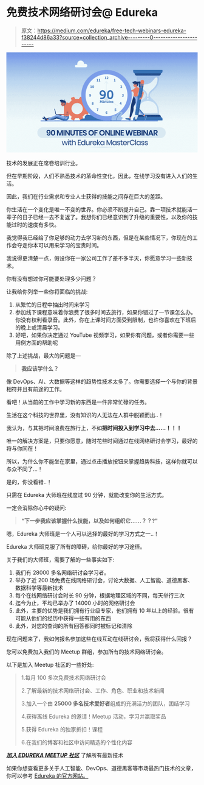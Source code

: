 # 免费技术网络研讨会@ Edureka

> 原文：<https://medium.com/edureka/free-tech-webinars-edureka-f38244d86a33?source=collection_archive---------0----------------------->

![](img/286e1b0c613d5a2c5ff67d2848ea466a.png)

技术的发展正在席卷培训行业。

但在早期阶段，人们不熟悉技术的革命性变化，因此，在线学习没有进入人们的生活。

因此，我们在行业需求和专业人士获得的技能之间存在巨大的差距。

你生活在一个变化是唯一不变的世界。你必须不断提升自己。靠一项技术就能活一辈子的日子已经一去不复返了。我想你们已经意识到了升级的重要性，以及你的技能过时的速度有多快。

我觉得我已经给了你足够的动力去学习新的东西，但是在某些情况下，你现在的工作会夺走你本可以用来学习的宝贵时间。

我说得更清楚一点，假设你在一家公司工作了差不多半天，你愿意学习一些新技术。

你有没有想过你可能要处理多少问题？

让我给你列举一些你将面临的挑战:

1.  从繁忙的日程中抽出时间来学习
2.  参加线下课程意味着你浪费了很多时间去旅行，如果你错过了一节课怎么办。你没有权利看录音。此外，你在上课时间方面受到限制，也许你喜欢在下班后的晚上或清晨学习。
3.  好吧，如果你决定通过 YouTube 视频学习，如果你有问题，或者你需要一些用例方面的帮助呢

除了上述挑战，最大的问题是—

> **我应该学什么？**

像 DevOps、AI、大数据等这样的趋势性技术太多了。你需要选择一个与你的背景相符并且有前途的工作。

看吧！从当前的工作中学习新的东西是一件非常忙碌的任务。

生活在这个科技的世界里，没有知识的人无法在人群中脱颖而出..！

我认为，与其把时间浪费在旅行上，不如**把时间投入到学习中去……！！！**

唯一的解决方案是，只要你愿意，随时花些时间通过在线网络研讨会学习，最好的将与你同在！

所以，为什么你不能坐在家里，通过点击播放按钮来掌握趋势科技，这样你就可以与众不同了…！

是的，你没看错..！

只需在 Edureka 大师班在线度过 90 分钟，就能改变你的生活方式。

一定会消除你心中的疑问:

> **“下一步我应该掌握什么技能，以及如何组织它……？？?"**

嗯，Edureka 大师班是一个人可以选择的最好的学习方式之一..！

Edureka 大师班克服了所有的障碍，给你最好的学习途径。

关于我们的大师班，需要了解的一些事实如下:

1.  我们有 28000 多名网络研讨会学习者。
2.  举办了近 200 场免费在线网络研讨会，讨论大数据、人工智能、道德黑客、数据科学等最新技术
3.  每个在线网络研讨会时长 90 分钟，根据地理区域的不同，每天举行三次
4.  迄今为止，平均已举办了 14000 小时的网络研讨会
5.  此外，主要的优势是我们拥有行业级专家，他们拥有 10 年以上的经验。很有可能从他们的经历中获得一些有用的东西
6.  此外，对您的查询的所有回答都同时被标记和清除

现在问题来了，我如何报名参加这些在线互动在线研讨会，我将获得什么回报？

您可以免费加入我们的 Meetup 群组，参加所有的技术网络研讨会。

以下是加入 Meetup 社区的一些好处:

> 1.每月 100 多次免费技术网络研讨会
> 
> 2.了解最新的技术网络研讨会、工作、角色、职业和技术新闻
> 
> 3.加入一个由 **25000 多名技术爱好者**组成的充满活力的团队，团结学习
> 
> 4.获得离线 Edureka 的邀请！Meetup 活动，学习并赢取奖品
> 
> 5.获得 Edureka 的独家折扣！课程
> 
> 6.在我们的博客和社区中访问精选的个性化内容

[***加入 EDUREKA MEETUP 社区***](http://bit.ly/32yJHj7) 了解所有最新技术

如果你想查看更多关于人工智能、DevOps、道德黑客等市场最热门技术的文章，你可以参考 [Edureka 的官方网站。](https://www.edureka.co/blog?utm_source=medium&utm_medium=content-link&utm_campaign=webinar)